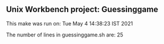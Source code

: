 ## Unix Workbench project: Guessinggame
This make was run on:
Tue May  4 14:38:23 IST 2021

The number of lines in guessinggame.sh are:
25
